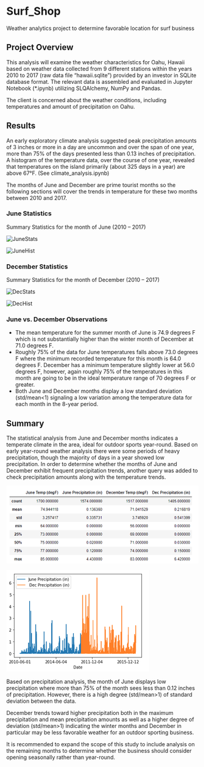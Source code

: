 # Surf_Shop
Weather analytics project to determine favorable location for surf business

## Project Overview
This analysis will examine the weather characteristics for Oahu, Hawaii based on weather data collected from 9 different stations within the years 2010 to 2017 (raw data file “hawaii.sqlite”) provided by an investor in SQLite database format.  The relevant data is assembled and evaluated in Jupyter Notebook (*.ipynb) utilizing SLQAlchemy, NumPy and Pandas.  

The client is concerned about the weather conditions, including temperatures and amount of precipitation on Oahu.  


## Results
An early exploratory climate analysis suggested peak precipitation amounts of 3 inches or more in a day are uncommon and over the span of one year, more than 75% of the days presented less than 0.13 inches of precipitation.  A histogram of the temperature data, over the course of one year, revealed that temperatures on the island primarily (about 325 days in a year) are above 67°F. (See climate_analysis.ipynb)

The months of June and December are prime tourist months so the following sections will cover the trends in temperature for these two months between 2010 and 2017.

### June Statistics
Summary Statistics for the month of June (2010 – 2017)

![JuneStats](Surf_Shop/Resources/JuneStats.png)

![JuneHist](Surf_Shop/Resources/JuneHist.png)

### December Statistics
Summary Statistics for the month of December (2010 – 2017)

![DecStats](Surf_Shop/Resources/DecStats.png)

![DecHist](Surf_Shop/Resources/DecHist.png)

### June vs. December Observations
  - The mean temperature for the summer month of June is 74.9 degrees F which is not substantially higher than the winter month of December at 71.0 degrees F. 
  - Roughly 75% of the data for June temperatures falls above 73.0 degrees F where the minimum recorded temperature for this month is 64.0 degrees F.  December has a minimum temperature slightly lower at 56.0 degrees F, however, again roughly 75% of the temperatures in this month are going to be in the ideal temperature range of 70 degrees F or greater.
  - Both June and December months display a low standard deviation (std/mean<1) signaling a low variation among the temperature data for each month in the 8-year period.



## Summary
The statistical analysis from June and December months indicates a temperate climate in the area, ideal for outdoor sports year-round.  Based on early year-round weather analysis there were some periods of heavy precipitation, though the majority of days in a year showed low precipitation.  In order to determine whether the months of June and December exhibit frequent precipitation trends, another query was added to check precipitation amounts along with the temperature trends.

![June-Dec_Stats_2010-2017](/Resources/June-Dec_Stats_2010-2017.png)

![June-Dec_Precipitation_2010-2017](/Resources/June-Dec_Precipitation_2010-2017.png)

Based on precipitation analysis, the month of June displays low precipitation where more than 75% of the month sees less than 0.12 inches of precipitation.  However, there is a high degree (std/mean>1) of standard deviation between the data.

December trends toward higher precipitation both in the maximum precipitation and mean precipitation amounts as well as a higher degree of deviation (std/mean>1) indicating the winter months and December in particular may be less favorable weather for an outdoor sporting business. 

It is recommended to expand the scope of this study to include analysis on the remaining months to determine whether the business should consider opening seasonally rather than year-round.
